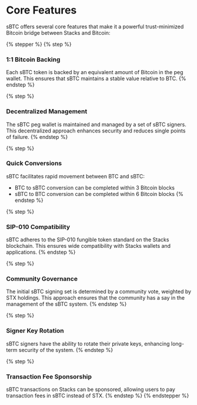 # Core Features

sBTC offers several core features that make it a powerful trust-minimized Bitcoin bridge between Stacks and Bitcoin:

{% stepper %}
{% step %}
### 1:1 Bitcoin Backing

Each sBTC token is backed by an equivalent amount of Bitcoin in the peg wallet. This ensures that sBTC maintains a stable value relative to BTC.
{% endstep %}

{% step %}
### Decentralized Management

The sBTC peg wallet is maintained and managed by a set of sBTC signers. This decentralized approach enhances security and reduces single points of failure.
{% endstep %}

{% step %}
### Quick Conversions

sBTC facilitates rapid movement between BTC and sBTC:

* BTC to sBTC conversion can be completed within 3 Bitcoin blocks
* sBTC to BTC conversion can be completed within 6 Bitcoin blocks
{% endstep %}

{% step %}
### SIP-010 Compatibility

sBTC adheres to the SIP-010 fungible token standard on the Stacks blockchain. This ensures wide compatibility with Stacks wallets and applications.
{% endstep %}

{% step %}
### Community Governance

The initial sBTC signing set is determined by a community vote, weighted by STX holdings. This approach ensures that the community has a say in the management of the sBTC system.
{% endstep %}

{% step %}
### Signer Key Rotation

sBTC signers have the ability to rotate their private keys, enhancing long-term security of the system.
{% endstep %}

{% step %}
### Transaction Fee Sponsorship

sBTC transactions on Stacks can be sponsored, allowing users to pay transaction fees in sBTC instead of STX.
{% endstep %}
{% endstepper %}
